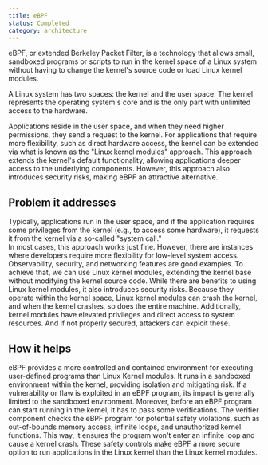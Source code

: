 ```yaml
---
title: eBPF
status: Completed
category: architecture
---
```


eBPF, or extended Berkeley Packet Filter, is a technology that allows small, sandboxed programs or scripts to run in the kernel space of a Linux system without having to change the kernel's source code or load Linux kernel modules.

A Linux system has two spaces: the kernel and the user space. 
The kernel represents the operating system's core and is the only part 
with unlimited access to the hardware. 

Applications reside in the user space, and when they need higher permissions, 
they send a request to the kernel.
For applications that require more flexibility, such as direct hardware 
access, the kernel can be extended via what is known as the "Linux 
kernel modules" approach. This approach extends the kernel's default functionality,
 allowing applications deeper access to the underlying components. 
 However, this approach also introduces security risks, making eBPF an attractive alternative.

## Problem it addresses
Typically, applications run in the user space, and if the application requires some privileges from the kernel (e.g., to access some hardware), 
it requests it from the kernel via a so-called "system call."  
In most cases, this approach works just fine. However, there are instances where developers require more flexibility for low-level system access.
Observability, security, and networking features are good examples.
To achieve that, we can use Linux kernel modules, extending the kernel base without modifying the kernel source code. 
While there are benefits to using Linux kernel modules, it also introduces security risks. 
Because they operate within the kernel space, Linux kernel modules can crash the kernel, and when the kernel crashes, so does the entire machine.
Additionally, kernel modules have elevated privileges and direct access to system resources. And if not properly secured, attackers can exploit these.

## How it helps
eBPF provides a more controlled and contained environment for executing user-defined programs than Linux Kernel modules.
It runs in a sandboxed environment within the kernel, providing isolation and mitigating risk. 
If a vulnerability or flaw is exploited in an eBPF program, its impact is generally limited to the sandboxed environment.
Moreover, before an eBPF program can start running in the kernel, it has to pass some verifications. 
The verifier component checks the eBPF program for potential safety violations, 
such as out-of-bounds memory access, infinite loops, and unauthorized kernel functions.
This way, it ensures the program won't enter an infinite loop and cause a kernel crash.
These safety controls make eBPF a more secure option to run applications in the Linux kernel than the Linux kernel modules.
